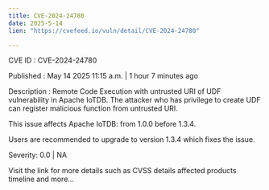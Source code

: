 ```yaml
---
title: CVE-2024-24780
date: 2025-5-14
lien: "https://cvefeed.io/vuln/detail/CVE-2024-24780"

---
```


CVE ID : CVE-2024-24780

Published :  May 14
2025
11:15 a.m. | 1 hour
7 minutes ago

Description : Remote Code Execution with untrusted URI of UDF vulnerability in Apache IoTDB. The attacker who has privilege to create UDF can register malicious function from untrusted URI.

This issue affects Apache IoTDB: from 1.0.0 before 1.3.4.

Users are recommended to upgrade to version 1.3.4
which fixes the issue.

Severity: 0.0 | NA

Visit the link for more details
such as CVSS details
affected products
timeline
and more...
